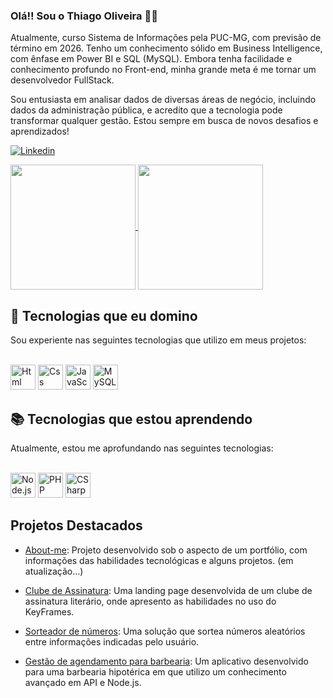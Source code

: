 ### Olá!! Sou o Thiago Oliveira 👨‍💻
Atualmente, curso Sistema de Informações pela PUC-MG, com previsão de término em 2026. Tenho um conhecimento sólido em Business Intelligence, com ênfase em Power BI e SQL (MySQL). Embora tenha facilidade e conhecimento profundo no Front-end, minha grande meta é me tornar um desenvolvedor FullStack.

Sou entusiasta em analisar dados de diversas áreas de negócio, incluindo dados da administração pública, e acredito que a tecnologia pode transformar qualquer gestão. Estou sempre em busca de novos desafios e aprendizados!

[![Linkedin](https://img.shields.io/badge/LinkedIn-0077B5?style=for-the-badge&logo=linkedin&logoColor=white)](https://www.linkedin.com/in/thioliveir)

<a href="https://github.com/anuraghazra/github-readme-stats">
  <img height=200 align="center" src="https://github-readme-stats.vercel.app/api?username=thioliveir&show_icons=true&theme=tokyonight" />
</a>
<a href="https://github.com/anuraghazra/convoychat">
  <img height=200 align="center" src="https://github-readme-stats.vercel.app/api/top-langs/?username=thioliveir&hide_progress=false" />
</a>

## 🔧 Tecnologias que eu domino
Sou experiente nas seguintes tecnologias que utilizo em meus projetos:

<div style="display: inline_block"><br/>
    <img width="40px" alig="center" alt="Html" src="https://cdn.jsdelivr.net/gh/devicons/devicon@latest/icons/html5/html5-plain-wordmark.svg">
    <img width="40px" alig="center" alt="Css" src="https://cdn.jsdelivr.net/gh/devicons/devicon@latest/icons/css3/css3-plain-wordmark.svg">
    <img width="40px" alig="center" alt="JavaScript" src="https://cdn.jsdelivr.net/gh/devicons/devicon@latest/icons/javascript/javascript-original.svg">
    <img width="40px" alig="center" alt="MySQL" src="https://cdn.jsdelivr.net/gh/devicons/devicon@latest/icons/mysql/mysql-original-wordmark.svg">
</div>

## 📚 Tecnologias que estou aprendendo
Atualmente, estou me aprofundando nas seguintes tecnologias:

<div style="display: inline_block"><br/>
    <img width="40px" alig="center" alt="Node.js" src="https://cdn.jsdelivr.net/gh/devicons/devicon@latest/icons/nodejs/nodejs-original-wordmark.svg">
    <img width="40px" alig="center" alt="PHP" src="https://cdn.jsdelivr.net/gh/devicons/devicon@latest/icons/php/php-original.svg">
    <img width="40px" alig="center" alt="CSharp" src="https://cdn.jsdelivr.net/gh/devicons/devicon@latest/icons/csharp/csharp-original.svg">
</div>

## Projetos Destacados

- [About-me](https://thioliveir.github.io/about-me-dev/): Projeto desenvolvido sob o aspecto de um portfólio, com informações das habilidades tecnológicas e alguns projetos. (em atualização...)
  
- [Clube de Assinatura](https://thioliveir.github.io/landing-page-clube-assinatura/): Uma landing page desenvolvida de um clube de assinatura literário, onde apresento as habilidades no uso do KeyFrames.
  
- [Sorteador de números](https://thioliveir.github.io/sorteador_numerico/): Uma solução que sortea números aleatórios entre informações indicadas pelo usuário.
  
- [Gestão de agendamento para barbearia](https://thioliveir.github.io/sorteador_numerico/): Um aplicativo desenvolvido para uma barbearia hipotérica em que utilizo um conhecimento avançado em API e Node.js.
